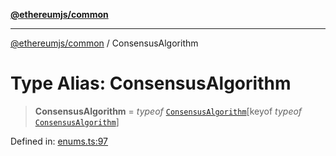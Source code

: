 [**@ethereumjs/common**](../README.md)

***

[@ethereumjs/common](../README.md) / ConsensusAlgorithm

# Type Alias: ConsensusAlgorithm

> **ConsensusAlgorithm** = *typeof* [`ConsensusAlgorithm`](../variables/ConsensusAlgorithm.md)\[keyof *typeof* [`ConsensusAlgorithm`](../variables/ConsensusAlgorithm.md)\]

Defined in: [enums.ts:97](https://github.com/ethereumjs/ethereumjs-monorepo/blob/master/packages/common/src/enums.ts#L97)

